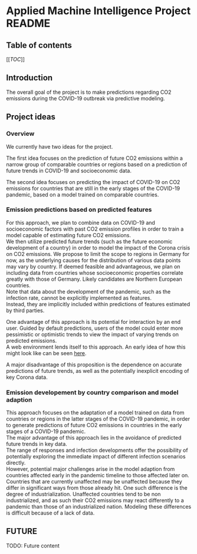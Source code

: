 # Applied Machine Intelligence Project README

## Table of contents
[[_TOC_]]

## Introduction

The overall goal of the project is to make predictions regarding CO2 emissions during the COVID-19 outbreak via predictive modeling.  

## Project ideas

### Overview

We currently have two ideas for the project.  

The first idea focuses on the prediction of future CO2 emissions within a narrow group of comparable countries or regions based on a prediction of future trends in COVID-19 and socioeconomic data.  

The second idea focuses on predicting the impact of COVID-19 on CO2 emissions for countries that are still in the early stages of the COVID-19 pandemic, based on a model trained on comparable countries.  

### Emission predictions based on predicted features

For this approach, we plan to combine data on COVID-19 and socioeconomic factors with past CO2 emission profiles in order to train a model capable of estimating future CO2 emissions.  
We then utilize predicted future trends (such as the future economic development of a country) in order to model the impact of the Corona crisis on CO2 emissions. 
We propose to limit the scope to regions in Germany for now, as the underlying causes for the distribution of various data points may vary by country.
If deemed feasible and advantageous, we plan on including data from countries whose socioeconomic properties correlate greatly with those of Germany. Likely candidates are Northern European countries.  
Note that data about the development of the pandemic, such as the infection rate, cannot be explicitly implemented as features.  
Instead, they are implicitly included within predictions of features estimated by third parties.  

One advantage of this approach is its potential for interaction by an end user. 
Guided by default predictions, users of the model could enter more pessimistic or optimistic trends to view the impact of varying trends on predicted emissions.  
A web environment lends itself to this approach. 
An early idea of how this might look like can be seen [here](https://www.chartjs.org/).  

A major disadvantage of this proposition is the dependence on accurate predictions of future trends, as well as the potentially inexplicit encoding of key Corona data.  

### Emission developement by country comparison and model adaption

This approach focuses on the adaptation of a model trained on data from countries or regions in the latter stages of the COVID-19 pandemic, 
in order to generate predictions of future CO2 emissions in countries in the early stages of a COVID-19 pandemic.  
The major advantage of this approach lies in the avoidance of predicted future trends in key data.  
The range of responses and infection developments offer the possibility of potentially exploring the immediate impact of different infection scenarios directly.  
However, potential major challenges arise in the model adaption from countries affected early in the pandemic timeline to those affected later on.  
Countries that are currently unaffected may be unaffected because they differ in significant ways from those already hit. One such difference is the degree of industrialization. 
Unaffected countries tend to be non industrialized, and as such their CO2 emissions may react differently to a pandemic than those of an industrialized nation. 
Modeling these differences is difficult because of a lack of data.  

## __FUTURE__

TODO: Future content